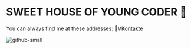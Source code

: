 # SWEET HOUSE OF YOUNG CODER 👋
You can always find me at these addresses:
💼[VKontakte][1]

[1]: https://vk.com/id49385182        "My VK Page"

![github-small](https://www.codewars.com/users/Fr0z3Nn/badges/large)

<!--
**Fr0z3Nn/Fr0z3Nn** is a ✨ _special_ ✨ repository because its `README.md` (this file) appears on your GitHub profile.

Here are some ideas to get you started:

- 🔭 I’m currently working on ...
- 🌱 I’m currently learning ...
- 👯 I’m looking to collaborate on ...
- 🤔 I’m looking for help with ...
- 💬 Ask me about ...
- 📫 How to reach me: ...
- 😄 Pronouns: ...
- ⚡ Fun fact: ...
-->
